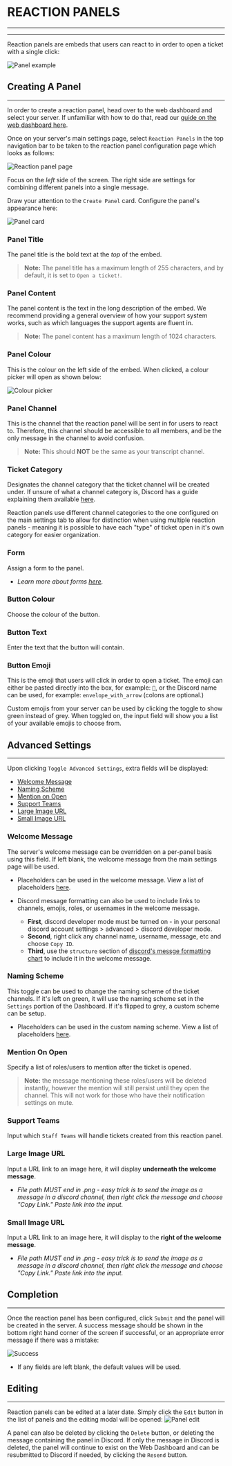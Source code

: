 # REACTION PANELS
***
***

Reaction panels are embeds that users can react to in order to open a ticket with a single click:

![Panel example](../img/panel_example.webp)

## Creating A Panel
***

In order to create a reaction panel, head over to the web dashboard and select your server. If unfamiliar with how to do that, read our [guide on the web dashboard here](../setup/dashboard.md).

Once on your server's main settings page, select `Reaction Panels` in the top navigation bar to be taken to the reaction panel configuration page which looks as follows:

![Reaction panel page](../img/panels_navbar.webp)

Focus on the *left* side of the screen. The right side are settings for combining different panels into a single message.

Draw your attention to the `Create Panel` card. Configure the panel's appearance here:

![Panel card](../img/panel_card.webp)

### Panel Title
The panel title is the bold text at the *top* of the embed. 
> **Note:** The panel title has a maximum length of 255 characters, and by default, it is set to `Open a ticket!`.

### Panel Content
The panel content is the text in the long description of the embed. We recommend providing a general overview of how your support system works, such as which languages the support agents are fluent in.
> **Note:** The panel content has a maximum length of 1024 characters.

### Panel Colour
This is the colour on the left side of the embed. When clicked, a colour picker will open as shown below:

![Colour picker](../img/colour_picker.webp)

### Panel Channel
This is the channel that the reaction panel will be sent in for users to react to. Therefore, this channel should be accessible to all members, and be the only message in the channel to avoid confusion.

> **Note:** This should **NOT** be the same as your transcript channel.

### Ticket Category
Designates the channel category that the ticket channel will be created under. If unsure of what a channel category is, Discord has a guide explaining them available [here](https://support.discord.com/hc/en-us/articles/115001580171-Channel-Categories-101).

Reaction panels use different channel categories to the one configured on the main settings tab to allow for distinction when using multiple reaction panels - meaning it is possible to have each "type" of ticket open in it's own category for easier organization.

### Form
Assign a form to the panel.
- *Learn more about forms [here](../features/forms.md).*

### Button Colour
Choose the colour of the button.

### Button Text
Enter the text that the button will contain.

### Button Emoji
This is the emoji that users will click in order to open a ticket.  The emoji can either be pasted directly into the box, for example: `📩`, or the Discord name can be used, for example: `envelope_with_arrow` (colons are optional.)

Custom emojis from your server can be used by clicking the toggle to show green instead of grey. When toggled on, the input field will show you a list of your available emojis to choose from.

## Advanced Settings
***

Upon clicking `Toggle Advanced Settings`, extra fields will be displayed:
- [Welcome Message](#welcome-message)
- [Naming Scheme](#naming-scheme)
- [Mention on Open](#mention-on-open)
- [Support Teams](#support-teams)
- [Large Image URL](#large-image-url)
- [Small Image URL](#small-image-url)

### Welcome Message
The server's welcome message can be overridden on a per-panel basis using this field. If left blank, the welcome message from the main settings page will be used.  

- Placeholders can be used in the welcome message. View a list of placeholders [here](./placeholders.md).  

- Discord message formatting can also be used to include links to channels, emojis, roles, or usernames in the welcome message. 
  - **First**, discord developer mode must be turned on - in your personal discord account settings > advanced > discord developer mode. 
  - **Second**, right click any channel name, username, message, etc and choose `Copy ID`.  
  - **Third**, use the `structure` section of [discord's messge formatting chart](https://discord.com/developers/docs/reference#message-formatting) to include it in the welcome message.

### Naming Scheme
This toggle can be used to change the naming scheme of the ticket channels. If it's left on green, it will use the naming scheme set in the `Settings` portion of the Dashboard. If it's flipped to grey, a custom scheme can be setup.  

- Placeholders can be used in the custom naming scheme. View a list of placeholders [here](./placeholders.md#custom-naming-scheme-placeholders).

### Mention On Open
Specify a list of roles/users to mention after the ticket is opened. 
> **Note:** the message mentioning these roles/users will be deleted instantly, however the mention will still persist until they open the channel. This will not work for those who have their notification settings on mute.

### Support Teams
Input which `Staff Teams` will handle tickets created from this reaction panel.

### Large Image URL
Input a URL link to an image here, it will display **underneath the welcome message**.  
- *File path MUST end in .png - easy trick is to send the image as a message in a discord channel, then right click the message and choose "Copy Link." Paste link into the input.*

### Small Image URL
Input a URL link to an image here, it will display to the **right of the welcome message**.  
- *File path MUST end in .png - easy trick is to send the image as a message in a discord channel, then right click the message and choose "Copy Link." Paste link into the input.*

## Completion
***

Once the reaction panel has been configured, click `Submit` and the panel will be created in the server. A success message should be shown in the bottom right hand corner of the screen if successful, or an appropriate error message if there was  a mistake:

![Success](../img/panel_success.webp)

- If any fields are left blank, the default values will be used.

## Editing
***

Reaction panels can be edited at a later date. Simply click the `Edit` button in the list of panels and the editing modal will be opened:
![Panel edit](../img/panel_edit.webp)

A panel can also be deleted by clicking the `Delete` button, or deleting the message containing the panel in Discord. If only the message in Discord is deleted, the panel will continue to exist on the Web Dashboard and can be resubmitted to Discord if needed, by clicking the `Resend` button.